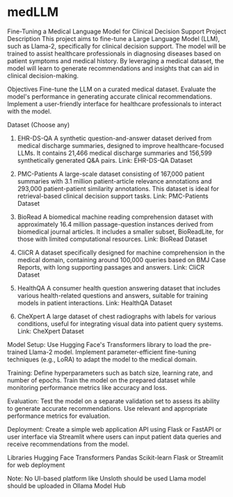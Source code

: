 # medLLM
Fine-Tuning a Medical Language Model for Clinical Decision Support
Project Description
This project aims to fine-tune a Large Language Model (LLM), such as Llama-2, specifically for clinical decision support. The model will be trained to assist healthcare professionals in diagnosing diseases based on patient symptoms and medical history. By leveraging a medical dataset, the model will learn to generate recommendations and insights that can aid in clinical decision-making.

Objectives
Fine-tune the LLM on a curated medical dataset.
Evaluate the model's performance in generating accurate clinical recommendations.
Implement a user-friendly interface for healthcare professionals to interact with the model.

Dataset (Choose any)
1. EHR-DS-QA
A synthetic question-and-answer dataset derived from medical discharge summaries, designed to improve healthcare-focused LLMs. It contains 21,466 medical discharge summaries and 156,599 synthetically generated Q&A pairs.
Link: EHR-DS-QA Dataset
2. PMC-Patients
A large-scale dataset consisting of 167,000 patient summaries with 3.1 million patient-article relevance annotations and 293,000 patient-patient similarity annotations. This dataset is ideal for retrieval-based clinical decision support tasks.
Link: PMC-Patients Dataset

3. BioRead
A biomedical machine reading comprehension dataset with approximately 16.4 million passage-question instances derived from biomedical journal articles. It includes a smaller subset, BioReadLite, for those with limited computational resources.
Link: BioRead Dataset
4. CliCR
A dataset specifically designed for machine comprehension in the medical domain, containing around 100,000 queries based on BMJ Case Reports, with long supporting passages and answers.
Link: CliCR Dataset
5. HealthQA
A consumer health question answering dataset that includes various health-related questions and answers, suitable for training models in patient interactions.
Link: HealthQA Dataset
6. CheXpert
A large dataset of chest radiographs with labels for various conditions, useful for integrating visual data into patient query systems.
Link: CheXpert Dataset


Model Setup:
Use Hugging Face's Transformers library to load the pre-trained Llama-2 model.
Implement parameter-efficient fine-tuning techniques (e.g., LoRA) to adapt the model to the medical domain.





Training:
Define hyperparameters such as batch size, learning rate, and number of epochs.
Train the model on the prepared dataset while monitoring performance metrics like accuracy and loss.

Evaluation:
Test the model on a separate validation set to assess its ability to generate accurate recommendations.
Use relevant and appropriate performance metrics for evaluation.

Deployment:
Create a simple web application API using Flask or FastAPI or user interface via Streamlit where users can input patient data queries and receive recommendations from the model.

Libraries
Hugging Face Transformers
Pandas
Scikit-learn
Flask or Streamlit for web deployment



Note: 
No UI-based platform like Unsloth should be used
Llama model should be uploaded in Ollama Model Hub
